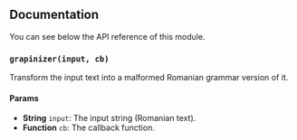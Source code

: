 ## Documentation

You can see below the API reference of this module.

### `grapinizer(input, cb)`
Transform the input text into a malformed Romanian grammar version of it.

#### Params
- **String** `input`: The input string (Romanian text).
- **Function** `cb`: The callback function.

